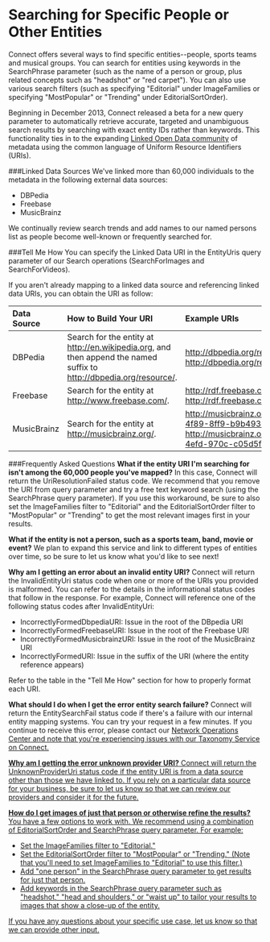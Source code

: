 Searching for Specific People or Other Entities
===============================================
Connect offers several ways to find specific entities--people, sports teams and musical groups. You can search for entities using keywords in the SearchPhrase parameter (such as the name of a person or group, plus related concepts such as "headshot" or "red carpet"). You can also use various search filters (such as specifying "Editorial" under ImageFamilies or specifying "MostPopular" or "Trending" under EditorialSortOrder).

Beginning in December 2013, Connect released a beta for a new query parameter to automatically retrieve accurate, targeted and unambiguous search results by searching with exact entity IDs rather than keywords. This functionality ties in to the expanding <a href="http://lod-cloud.net/">Linked Open Data community</a> of metadata using the common language of Uniform Resource Identifiers (URIs).

###Linked Data Sources
We've linked more than 60,000 individuals to the metadata in the following external data sources:
*	DBPedia
*	Freebase
*	MusicBrainz

We continually review search trends and add names to our named persons list as people become well-known or frequently searched for.

###Tell Me How
You can specify the Linked Data URI in the EntityUris query parameter of our Search operations (SearchForImages and SearchForVideos).

If you aren't already mapping to a linked data source and referencing linked data URIs, you can obtain the URI as follow:

| Data Source | How to Build Your URI | Example URIs |
|:------------|:----------------------|:-------------|
| DBPedia | Search for the entity at <a href="http://en.wikipedia.org">http://en.wikipedia.org</a>, and then append the named suffix to <a href="http://dbpedia.org/resource/">http://dbpedia.org/resource/</a>. | <a href="http://dbpedia.org/resource/Robert_Smith_(musician)">http://dbpedia.org/resource/Robert_Smith_(musician)</a> <br/> <a href="http://dbpedia.org/resource/Beyoncé_Knowles">http://dbpedia.org/resource/Beyoncé_Knowles</a> |
| Freebase | Search for the entity at <a href="http://www.freebase.com/">http://www.freebase.com/</a>. | <a href="http://rdf.freebase.com/ns/m.01tp5bj">http://rdf.freebase.com/ns/m.01tp5bj</a> <br/> <a href="http://rdf.freebase.com/ns/m.01mpq7s">http://rdf.freebase.com/ns/m.01mpq7s</a> |
| MusicBrainz | Search for the entity at <a href="http://musicbrainz.org/">http://musicbrainz.org/</a>. | <a href="http://musicbrainz.org/artist/7d1a1624-784b-4f89-8ff9-b9b493cd059d ">http://musicbrainz.org/artist/7d1a1624-784b-4f89-8ff9-b9b493cd059d </a> <br/> <a href="http://musicbrainz.org/artist/859d0860-d480-4efd-970c-c05d5f1776b8">http://musicbrainz.org/artist/859d0860-d480-4efd-970c-c05d5f1776b8</a> |

###Frequently Asked Questions
<b>What if the entity URI I'm searching for isn't among the 60,000 people you've mapped?</b>
In this case, Connect will return the UriResolutionFailed status code. We recommend that you remove the URI from query parameter and try a free text keyword search (using the SearchPhrase query parameter). If you use this workaround, be sure to also set the ImageFamilies filter to "Editorial" and the EditorialSortOrder filter to "MostPopular" or "Trending" to get the most relevant images first in your results.

<b>What if the entity is not a person, such as a sports team, band, movie or event?</b>
We plan to expand this service and link to different types of entities over time, so be sure to let us know what you'd like to see next!

<b>Why am I getting an error about an invalid entity URI?</b>
Connect will return the InvalidEntityUri status code when one or more of the URIs you provided is malformed. You can refer to the details in the informational status codes that follow in the response. For example, Connect will reference one of the following status codes after InvalidEntityUri:

* IncorrectlyFormedDbpediaURI: Issue in the root of the DBpedia URI
* IncorrectlyFormedFreebaseURI: Issue in the root of the Freebase URI
* IncorrectlyFormedMusicbrainzURI: Issue in the root of the MusicBrainz URI
* IncorrectlyFormedURI: Issue in the suffix of the URI (where the entity reference appears)

Refer to the table in the "Tell Me How" section for how to properly format each URI.

<b>What should I do when I get the error entity search failure?</b>
Connect will return the EntitySearchFail status code if there's a failure with our internal entity mapping systems. You can try your request in a few minutes. If you continue to receive this error, please contact our <a href="http://api.gettyimages.com/forum/read/161199">Network Operations Center and note that you're experiencing issues with our Taxonomy Service on Connect.

<b>Why am I getting the error unknown provider URI?</b>
Connect will return the UnknownProviderUri status code if the entity URI is from a data source other than those we have linked to. If you rely on a particular data source for your business, be sure to let us know so that we can review our providers and consider it for the future.

<b>How do I get images of just that person or otherwise refine the results?</b>
You have a few options to work with. We recommend using a combination of EditorialSortOrder and SearchPhrase query parameter. For example:

* Set the ImageFamilies filter to "Editorial."
* Set the EditorialSortOrder filter to "MostPopular" or "Trending." (Note that you'll need to set ImageFamilies to "Editorial" to use this filter.)
* Add "one person" in the SearchPhrase query parameter to get results for just that person.
* Add keywords in the SearchPhrase query parameter such as "headshot," "head and shoulders," or "waist up" to tailor your results to images that show a close-up of the entity.

If you have any questions about your specific use case, let us know so that we can provide other input.
